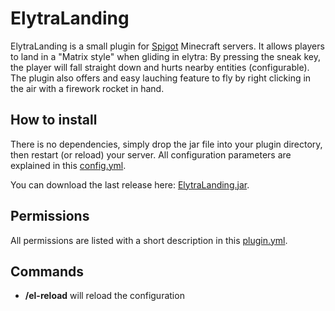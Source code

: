 # ElytraLanding

ElytraLanding is a small plugin for [Spigot](https://www.spigotmc.org) Minecraft servers. It allows players to land in a "Matrix style" when gliding in elytra: By pressing the sneak key, the player will fall straight down and hurts nearby entities (configurable). The plugin also offers and easy lauching feature to fly by right clicking in the air with a firework rocket in hand.

## How to install

There is no dependencies, simply drop the jar file into your plugin directory, then restart (or reload) your server. All configuration parameters are explained in this [config.yml](https://github.com/arboriginal/ElytraLanding/blob/master/src/config.yml).

You can download the last release here: [ElytraLanding.jar](https://github.com/arboriginal/ElytraLanding/releases).

## Permissions

All permissions are listed with a short description in this [plugin.yml](https://github.com/arboriginal/ElytraLanding/blob/master/src/plugin.yml).

## Commands

* **/el-reload** will reload the configuration
